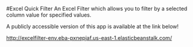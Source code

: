 #Excel Quick Filter
An Excel Filter which allows you to filter by a selected column value for specified values. 

A publicly accessible version of this app is available at the link below!

http://excelfilter-env.eba-pxnepjaf.us-east-1.elasticbeanstalk.com/
